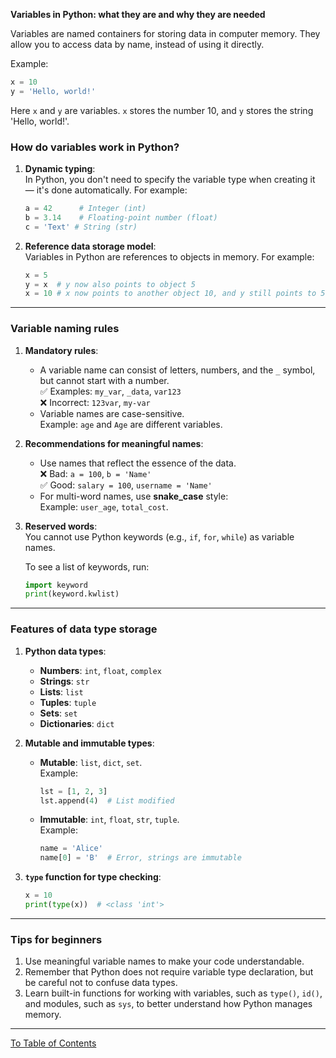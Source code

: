 **Variables in Python: what they are and why they are needed**

Variables are named containers for storing data in computer memory. They allow you to access data by name, instead of using it directly.

Example:  
```python
x = 10
y = 'Hello, world!'
```
Here `x` and `y` are variables. `x` stores the number 10, and `y` stores the string 'Hello, world!'.

### **How do variables work in Python?**
1. **Dynamic typing**:  
   In Python, you don't need to specify the variable type when creating it — it's done automatically. For example:
   ```python
   a = 42      # Integer (int)
   b = 3.14    # Floating-point number (float)
   c = 'Text' # String (str)
   ```

2. **Reference data storage model**:  
   Variables in Python are references to objects in memory. For example:
   ```python
   x = 5
   y = x  # y now also points to object 5
   x = 10 # x now points to another object 10, and y still points to 5
   ```

---

### **Variable naming rules**
1. **Mandatory rules**:
   - A variable name can consist of letters, numbers, and the `_` symbol, but cannot start with a number.  
     ✅ Examples: `my_var`, `_data`, `var123`  
     ❌ Incorrect: `123var`, `my-var`  
   - Variable names are case-sensitive.  
     Example: `age` and `Age` are different variables.

2. **Recommendations for meaningful names**:
   - Use names that reflect the essence of the data.  
     ❌ Bad: `a = 100`, `b = 'Name'`  
     ✅ Good: `salary = 100`, `username = 'Name'`  
   - For multi-word names, use **snake_case** style:  
     Example: `user_age`, `total_cost`.

3. **Reserved words**:  
   You cannot use Python keywords (e.g., `if`, `for`, `while`) as variable names.  

   To see a list of keywords, run:  
   ```python
   import keyword
   print(keyword.kwlist)
   ```

---

### **Features of data type storage**
1. **Python data types**:
   - **Numbers**: `int`, `float`, `complex`  
   - **Strings**: `str`  
   - **Lists**: `list`  
   - **Tuples**: `tuple`  
   - **Sets**: `set`  
   - **Dictionaries**: `dict`  

2. **Mutable and immutable types**:
   - **Mutable**: `list`, `dict`, `set`.  
     Example:  
     ```python
     lst = [1, 2, 3]
     lst.append(4)  # List modified
     ```
   - **Immutable**: `int`, `float`, `str`, `tuple`.  
     Example:  
     ```python
     name = 'Alice'
     name[0] = 'B'  # Error, strings are immutable
     ```

3. **`type` function for type checking**:  
   ```python
   x = 10
   print(type(x))  # <class 'int'>
   ```

---

### **Tips for beginners**
1. Use meaningful variable names to make your code understandable.
2. Remember that Python does not require variable type declaration, but be careful not to confuse data types.
3. Learn built-in functions for working with variables, such as `type()`, `id()`, and modules, such as `sys`, to better understand how Python manages memory.

---

  [To Table of Contents](https://github.com/hypo69/101_python_computer_games_ru/blob/master/cheat_sheets#readme)
